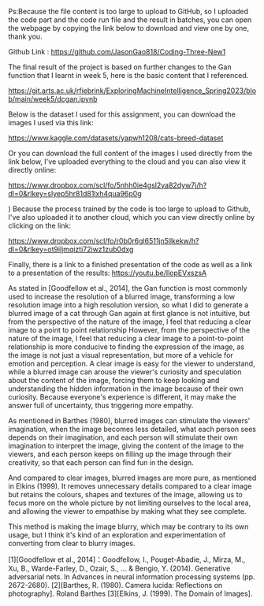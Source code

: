 Ps:Because the file content is too large to upload to GitHub, so I uploaded the code part and the code run file and the result in batches, you can open the webpage by copying the link below to download and view one by one, thank you.

Github Link : https://github.com/JasonGao818/Coding-Three-New1

The final result of the project is based on further changes to the Gan function that I learnt in week 5, here is the basic content that I referenced.

https://git.arts.ac.uk/rfiebrink/ExploringMachineIntelligence_Spring2023/blob/main/week5/dcgan.ipynb

Below is the dataset I used for this assignment, you can download the images I used via this link:

https://www.kaggle.com/datasets/yapwh1208/cats-breed-dataset

Or you can download the full content of the images I used directly from the link below, I've uploaded everything to the cloud and you can also view it directly online:

https://www.dropbox.com/scl/fo/5nhh0ie4gsl2ya82dyw7j/h?dl=0&rlkey=slyep5hr81d81lxh4qua96p0g

) Because the process trained by the code is too large to upload to Github, I've also uploaded it to another cloud, which you can view directly online by clicking on the link:

https://www.dropbox.com/scl/fo/r0b0r6gl6511jn5llkekw/h?dl=0&rlkey=ot9iljmqizti72iwz1zub0dxg

Finally, there is a link to a finished presentation of the code as well as a link to a presentation of the results: https://youtu.be/IlopEVxszsA

As stated in [Goodfellow et al., 2014], the Gan function is most commonly used to increase the resolution of a blurred image, transforming a low resolution image into a high resolution version, so what I did to generate a blurred image of a cat through Gan again at first glance is not intuitive, but from the perspective of the nature of the image, I feel that reducing a clear image to a point to point relationship However, from the perspective of the nature of the image, I feel that reducing a clear image to a point-to-point relationship is more conducive to finding the expression of the image, as the image is not just a visual representation, but more of a vehicle for emotion and perception. A clear image is easy for the viewer to understand, while a blurred image can arouse the viewer's curiosity and speculation about the content of the image, forcing them to keep looking and understanding the hidden information in the image because of their own curiosity. Because everyone's experience is different, it may make the answer full of uncertainty, thus triggering more empathy.

As mentioned in Barthes (1980), blurred images can stimulate the viewers' imagination, when the image becomes less detailed, what each person sees depends on their imagination, and each person will stimulate their own imagination to interpret the image, giving the content of the image to the viewers, and each person keeps on filling up the image through their creativity, so that each person can find fun in the design.

And compared to clear images, blurred images are more pure, as mentioned in Elkins (1999). It removes unnecessary details compared to a clear image but retains the colours, shapes and textures of the image, allowing us to focus more on the whole picture by not limiting ourselves to the local area, and allowing the viewer to empathise by making what they see complete.

This method is making the image blurry, which may be contrary to its own usage, but I think it's kind of an exploration and experimentation of converting from clear to blurry images.

[1][Goodfellow et al., 2014]：Goodfellow, I., Pouget-Abadie, J., Mirza, M., Xu, B., Warde-Farley, D., Ozair, S., ... & Bengio, Y. (2014). Generative adversarial nets. In Advances in neural information processing systems (pp. 2672-2680).
[2][Barthes, R. (1980). Camera lucida: Reflections on photography]. Roland Barthes
[3][Elkins, J. (1999). The Domain of Images]. 
